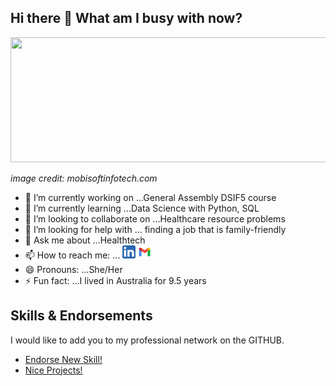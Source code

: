 ## Hi there 👋 What am I busy with now? 

<a href='https://mobisoftinfotech.com/resources/blog/data-science-in-healthcare-use-cases/'><img src="https://mobisoftinfotech.com/resources/wp-content/uploads/2019/03/benefits-data-science-healthcare-blog.png" width='1000' height='200'/></a><figcaption><i>image credit: mobisoftinfotech.com</i></figcaption>

- 🔭 I’m currently working on ...General Assembly DSIF5 course
- 🌱 I’m currently learning ...Data Science with Python, SQL
- 👯 I’m looking to collaborate on ...Healthcare resource problems
- 🤔 I’m looking for help with ... finding a job that is family-friendly
- 💬 Ask me about ...Healthtech
- 📫 How to reach me: ...
<a href='https://www.linkedin.com/in/yxmauw/'><img align='auto' src='https://github.com/yxmauw/yxmauw/blob/main/logos/linkedin_logo.png' alt='icon | LinkedIn' width='21px'/></a> 
<a href='mailto:jewelbelle@gmail.com?subject=Love%20Your%20GitHub!'><img align='auto' src='https://github.com/yxmauw/yxmauw/blob/main/logos/gmail_logo.png' alt='icon | Gmail' width='21px'/></a>
- 😄 Pronouns: ...She/Her
- ⚡ Fun fact: ...I lived in Australia for 9.5 years

## Skills & Endorsements
I would like to add you to my professional network on the GITHUB.

* [Endorse New Skill!](https://github.com/yxmauw/yxmauw/issues/new?assignees=&labels=&template=endorsement-template.md&title=Endorse%3A+SKILL_HERE)
* [Nice Projects!](https://github.com/yxmauw/yxmauw/issues/new?assignees=&labels=&template=endorse--nice-projects-.md&title=%23%23+Project%2Fs+title+%23%23)

<svg>
<foreignObject>
  <style>
    .typewriter h1 {
      overflow: hidden; /* Ensures the content is not revealed until the animation */
      border-right: .15em solid orange; /* The typwriter cursor */
      white-space: nowrap; /* Keeps the content on a single line */
      margin: 0 auto; /* Gives that scrolling effect as the typing happens */
      letter-spacing: .15em; /* Adjust as needed */
      animation: 
      typing 3.5s steps(40, end),
      blink-caret .75s step-end infinite;
    }

    /* The typing effect */
    @keyframes typing {
      from { width: 0 }
      to { width: 100% }
      }

    /* The typewriter cursor effect */
    @keyframes blink-caret {
      from, to { border-color: transparent }
      50% { border-color: orange; }
      } 
  </style>
 </foreignObject></svg>

